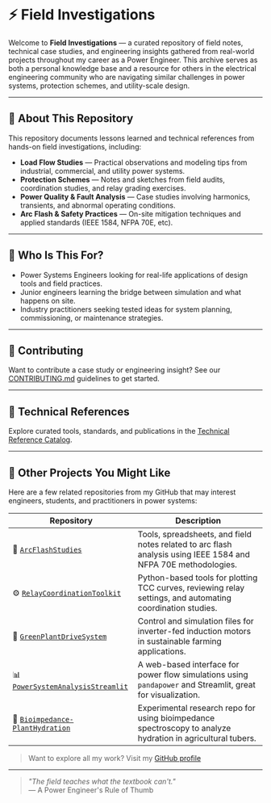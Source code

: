 # ⚡ Field Investigations

Welcome to **Field Investigations** — a curated repository of field notes, technical case studies, and engineering insights gathered from real-world projects throughout my career as a Power Engineer. This archive serves as both a personal knowledge base and a resource for others in the electrical engineering community who are navigating similar challenges in power systems, protection schemes, and utility-scale design.

---

## 📘 About This Repository

This repository documents lessons learned and technical references from hands-on field investigations, including:

- **Load Flow Studies** — Practical observations and modeling tips from industrial, commercial, and utility power systems.
- **Protection Schemes** — Notes and sketches from field audits, coordination studies, and relay grading exercises.
- **Power Quality & Fault Analysis** — Case studies involving harmonics, transients, and abnormal operating conditions.
- **Arc Flash & Safety Practices** — On-site mitigation techniques and applied standards (IEEE 1584, NFPA 70E, etc).

---

## 🧠 Who Is This For?

- Power Systems Engineers looking for real-life applications of design tools and field practices.
- Junior engineers learning the bridge between simulation and what happens on site.
- Industry practitioners seeking tested ideas for system planning, commissioning, or maintenance strategies.

---

## 🤝 Contributing

Want to contribute a case study or engineering insight? See our [CONTRIBUTING.md](CONTRIBUTING.md) guidelines to get started.

---

## 📘 Technical References

Explore curated tools, standards, and publications in the [Technical Reference Catalog](./TECHNICAL_REFERENCE_CATALOG.md).

---

## 🚀 Other Projects You Might Like

Here are a few related repositories from my GitHub that may interest engineers, students, and practitioners in power systems:

| Repository | Description |
|------------|-------------|
| 🔌 [`ArcFlashStudies`](https://github.com/yourusername/ArcFlashStudies) | Tools, spreadsheets, and field notes related to arc flash analysis using IEEE 1584 and NFPA 70E methodologies. |
| ⚙️ [`RelayCoordinationToolkit`](https://github.com/yourusername/RelayCoordinationToolkit) | Python-based tools for plotting TCC curves, reviewing relay settings, and automating coordination studies. |
| 🌿 [`GreenPlantDriveSystem`](https://github.com/yourusername/GreenPlantDriveSystem) | Control and simulation files for inverter-fed induction motors in sustainable farming applications. |
| 📊 [`PowerSystemAnalysisStreamlit`](https://github.com/yourusername/PowerSystemAnalysisStreamlit) | A web-based interface for power flow simulations using `pandapower` and Streamlit, great for visualization. |
| 🧪 [`Bioimpedance-PlantHydration`](https://github.com/yourusername/Bioimpedance-PlantHydration) | Experimental research repo for using bioimpedance spectroscopy to analyze hydration in agricultural tubers. |

> Want to explore all my work? Visit my [GitHub profile](https://github.com/yourusername)

---

> _"The field teaches what the textbook can't."_  
> — A Power Engineer's Rule of Thumb

